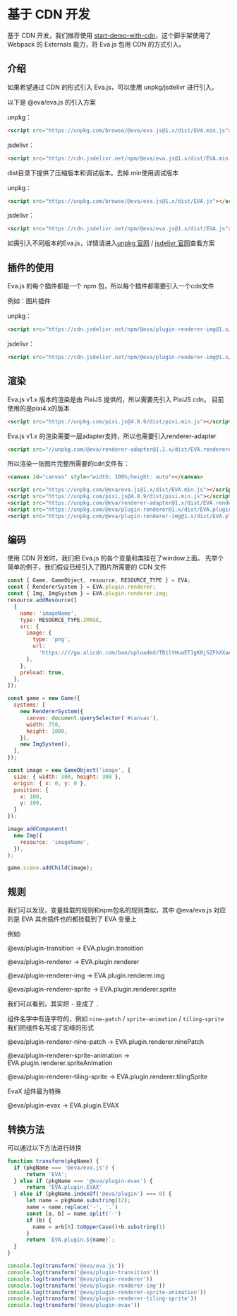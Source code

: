 # 基于 CDN 开发

基于 CDN 开发，我们推荐使用 [start-demo-with-cdn](https://github.com/eva-engine/start-demo-with-cdn)，这个脚手架使用了 Webpack 的 Externals 能力，将 Eva.js 包用 CDN 的方式引入。

## 介绍

如果希望通过 CDN 的形式引入 Eva.js，可以使用 unpkg/jsdelivr 进行引入。

以下是 @eva/eva.js 的引入方案

unpkg：

```html
<script src="https://unpkg.com/browse/@eva/eva.js@1.x/dist/EVA.min.js"></script>
```

jsdelivr：
```html
<script src="https://cdn.jsdelivr.net/npm/@eva/eva.js@1.x/dist/EVA.min.js"></script>
```

dist目录下提供了压缩版本和调试版本。去掉.min使用调试版本

unpkg：
```html
<script src="https://unpkg.com/browse/@eva/eva.js@1.x/dist/EVA.js"></script>
```
jsdelivr：
```html
<script src="https://cdn.jsdelivr.net/npm/@eva/eva.js@1.x/dist/EVA.js"></script>
```


如需引入不同版本的Eva.js，详情请进入[unpkg 官网](https://unpkg.com/) / [jsdelivr 官网](https://www.jsdelivr.com/)查看方案

## 插件的使用
Eva.js 的每个插件都是一个 npm 包，所以每个插件都需要引入一个cdn文件

例如：图片插件

unpkg：
```html
<script src="https://cdn.jsdelivr.net/npm/@eva/plugin-renderer-img@1.x/dist/EVA.plugin.renderer.img.js"></script>
```

jsdelivr：
```html
<script src="https://cdn.jsdelivr.net/npm/@eva/plugin-renderer-img@1.x/dist/EVA.plugin.renderer.img.js"></script>
```

## 渲染
Eva.js v1.x 版本的渲染是由 PixiJS 提供的，所以需要先引入 PixiJS cdn。
目前使用的是pixi4.x的版本
```html
<script src="https://unpkg.com/pixi.js@4.8.9/dist/pixi.min.js"></script>
```

Eva.js v1.x 的渲染需要一层adapter支持，所以也需要引入renderer-adapter
```html
<script src="//unpkg.com/@eva/renderer-adapter@1.1.x/dist/EVA.rendererAdapter.min.js"></script>
```

所以渲染一张图片完整所需要的cdn文件有：

```html
<canvas id="canvas" style="width: 100%;height: auto"></canvas>

<script src="https://unpkg.com/@eva/eva.js@1.x/dist/EVA.min.js"></script>
<script src="https://unpkg.com/pixi.js@4.8.9/dist/pixi.min.js"></script>
<script src="https://unpkg.com/@eva/renderer-adapter@1.x/dist/EVA.rendererAdapter.min.js"></script>
<script src="https://unpkg.com/@eva/plugin-renderer@1.x/dist/EVA.plugin.renderer.min.js"></script>
<script src="https://unpkg.com/@eva/plugin-renderer-img@1.x/dist/EVA.plugin.renderer.img.min.js"></script></head>
```

## 编码

使用 CDN 开发时，我们把 Eva.js 的各个变量和类挂在了window上面。
先举个简单的例子，我们假设已经引入了图片所需要的 CDN 文件

```js
const { Game, GameObject, resource, RESOURCE_TYPE } = EVA;
const { RendererSystem } = EVA.plugin.renderer;
const { Img, ImgSystem } = EVA.plugin.renderer.img;
resource.addResource([
  {
    name: 'imageName',
    type: RESOURCE_TYPE.IMAGE,
    src: {
      image: {
        type: 'png',
        url:
          'https:////gw.alicdn.com/bao/uploaded/TB1lVHuaET1gK0jSZFhXXaAtVXa-200-200.png',
      },
    },
    preload: true,
  },
]);

const game = new Game({
  systems: [
    new RendererSystem({
      canvas: document.querySelector('#canvas'),
      width: 750,
      height: 1000,
    }),
    new ImgSystem(),
  ],
});

const image = new GameObject('image', {
  size: { width: 300, height: 300 },
  origin: { x: 0, y: 0 },
  position: {
    x: 100,
    y: 100,
  }
});

image.addComponent(
  new Img({
    resource: 'imageName',
  }),
);

game.scene.addChild(image);
```

## 规则

我们可以发现，变量挂载的规则和npm包名的规则类似，其中 @eva/eva.js 对应的是 EVA
其余插件也的都挂载到了 EVA 变量上

例如:

@eva/plugin-transition -> EVA.plugin.transition

@eva/plugin-renderer -> EVA.plugin.renderer

@eva/plugin-renderer-img -> EVA.plugin.renderer.img

@eva/plugin-renderer-sprite -> EVA.plugin.renderer.sprite

我们可以看到，其实把 `-` 变成了 `.`

组件名字中有连字符的，例如 `nine-patch` / `sprite-animation` / `tiling-sprite` 我们把组件名写成了驼峰的形式

@eva/plugin-renderer-nine-patch -> EVA.plugin.renderer.ninePatch

@eva/plugin-renderer-sprite-animation -> EVA.plugin.renderer.spriteAnimation

@eva/plugin-renderer-tiling-sprite -> EVA.plugin.renderer.tilingSprite

EvaX 组件最为特殊

@eva/plugin-evax -> EVA.plugin.EVAX

## 转换方法
可以通过以下方法进行转换

```js
function transform(pkgName) {
  if (pkgName === '@eva/eva.js') {
      return 'EVA';
  } else if (pkgName === '@eva/plugin-evax') {
      return 'EVA.plugin.EVAX'
  } else if (pkgName.indexOf('@eva/plugin') === 0) {
      let name = pkgName.substring(12);
      name = name.replace('-', '.')
      const [a, b] = name.split('-')
      if (b) {
        name = a+b[0].toUpperCase()+b.substring(1)
      }
      return `EVA.plugin.${name}`;
  }
}

console.log(transform('@eva/eva.js'))
console.log(transform('@eva/plugin-transition'))
console.log(transform('@eva/plugin-renderer'))
console.log(transform('@eva/plugin-renderer-img'))
console.log(transform('@eva/plugin-renderer-sprite-animation'))
console.log(transform('@eva/plugin-renderer-tiling-sprite'))
console.log(transform('@eva/plugin-evax'))
```
